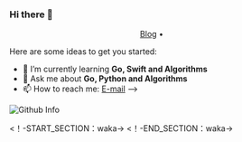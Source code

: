 ### Hi there 👋
<p align="center">
  <a href="https://blog.echosun.top">Blog</a> •
</p>

Here are some ideas to get you started:

- 🌱 I’m currently learning **Go, Swift and Algorithms**
- 💬 Ask me about **Go, Python and Algorithms**
- 📫 How to reach me: [E-mail](echosun1996@126.com)
-->

![Github Info](https://github-readme-stats.vercel.app/api?username=echosun1996&show_icons=true&count_private=true&hide=prs&theme=default_repocard)

<！-START_SECTION：waka->
<！-END_SECTION：waka->
